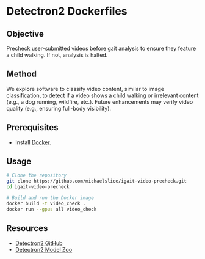# Detectron2 Dockerfiles

## Objective  
Precheck user-submitted videos before gait analysis to ensure they feature a child walking. If not, analysis is halted.  

## Method  
We explore software to classify video content, similar to image classification, to detect if a video shows a child walking or irrelevant content (e.g., a dog running, wildfire, etc.). Future enhancements may verify video quality (e.g., ensuring full-body visibility).  

## Prerequisites  
- Install [Docker](https://www.docker.com/).  

## Usage  
```sh
# Clone the repository
git clone https://github.com/michaelslice/igait-video-precheck.git
cd igait-video-precheck

# Build and run the Docker image
docker build -t video_check .
docker run --gpus all video_check
```

## Resources  
- [Detectron2 GitHub](https://github.com/facebookresearch/Detectron2)  
- [Detectron2 Model Zoo](https://github.com/facebookresearch/detectron2/blob/main/MODEL_ZOO.md)  
